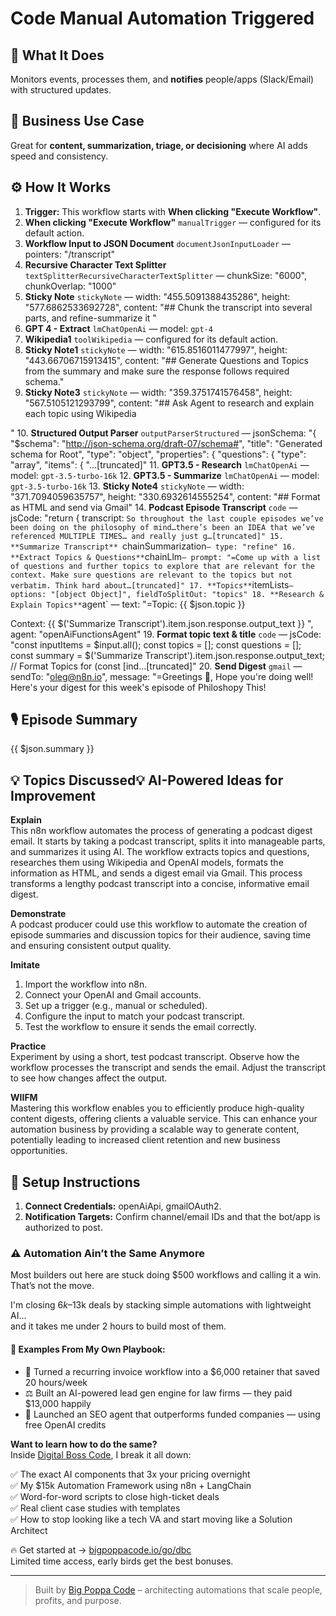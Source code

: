 # Code Manual Automation Triggered
  ## 🚀 What It Does
  Monitors events, processes them, and **notifies** people/apps (Slack/Email) with structured updates.
  
  ## 💼 Business Use Case
  Great for **content, summarization, triage, or decisioning** where AI adds speed and consistency.
  
  ## ⚙️ How It Works
  1. **Trigger:** This workflow starts with **When clicking "Execute Workflow"**.
  2. **When clicking "Execute Workflow"** `manualTrigger` — configured for its default action.
3. **Workflow Input to JSON Document** `documentJsonInputLoader` — pointers: "/transcript"
4. **Recursive Character Text Splitter** `textSplitterRecursiveCharacterTextSplitter` — chunkSize: "6000", chunkOverlap: "1000"
5. **Sticky Note** `stickyNote` — width: "455.5091388435286", height: "577.6862533692728", content: "## Chunk the transcript into several parts, and refine-summarize it "
6. **GPT 4 - Extract** `lmChatOpenAi` — model: `gpt-4`
7. **Wikipedia1** `toolWikipedia` — configured for its default action.
8. **Sticky Note1** `stickyNote` — width: "615.8516011477997", height: "443.66706715913415", content: "## Generate Questions and Topics from the summary and make sure the response follows required schema."
9. **Sticky Note3** `stickyNote` — width: "359.3751741576458", height: "567.5105121293799", content: "## Ask Agent to research and explain each topic using Wikipedia

"
10. **Structured Output Parser** `outputParserStructured` — jsonSchema: "{
 "$schema": "http://json-schema.org/draft-07/schema#",
 "title": "Generated schema for Root",
 "type": "object",
 "properties": {
 "questions": {
 "type": "array",
 "items": {
 "…[truncated]"
11. **GPT3.5 - Research** `lmChatOpenAi` — model: `gpt-3.5-turbo-16k`
12. **GPT3.5 - Summarize** `lmChatOpenAi` — model: `gpt-3.5-turbo-16k`
13. **Sticky Note4** `stickyNote` — width: "371.7094059635757", height: "330.6932614555254", content: "## Format as HTML and send via Gmail"
14. **Podcast Episode Transcript** `code` — jsCode: "return { transcript: `So throughout the last couple episodes we’ve been doing on the philosophy of mind…there’s been an IDEA that we’ve referenced MULTIPLE TIMES… and really just g…[truncated]"
15. **Summarize Transcript** `chainSummarization` — type: "refine"
16. **Extract Topics & Questions** `chainLlm` — prompt: "=Come up with a list of questions and further topics to explore that are relevant for the context. Make sure questions are relevant to the topics but not verbatim. Think hard about…[truncated]"
17. **Topics** `itemLists` — options: "[object Object]", fieldToSplitOut: "topics"
18. **Research & Explain Topics** `agent` — text: "=Topic: {{ $json.topic }}

Context: {{ $('Summarize Transcript').item.json.response.output_text }}
", agent: "openAiFunctionsAgent"
19. **Format topic text & title** `code` — jsCode: "const inputItems = $input.all();
const topics = [];
const questions = [];
const summary = $('Summarize Transcript').item.json.response.output_text;
// Format Topics
for (const [ind…[truncated]"
20. **Send Digest** `gmail` — sendTo: "oleg@n8n.io", message: "=Greetings 👋,
Hope you're doing well! Here's your digest for this week's episode of Philoshopy This! 

<h2>🎙 Episode Summary</h2>
{{ $json.summary }}

<h2>💡 Topics Discussed</h2…[truncated]", options: "[object Object]"
  
  ## 💡 AI-Powered Ideas for Improvement
  **Explain**  
This n8n workflow automates the process of generating a podcast digest email. It starts by taking a podcast transcript, splits it into manageable parts, and summarizes it using AI. The workflow extracts topics and questions, researches them using Wikipedia and OpenAI models, formats the information as HTML, and sends a digest email via Gmail. This process transforms a lengthy podcast transcript into a concise, informative email digest.

**Demonstrate**  
A podcast producer could use this workflow to automate the creation of episode summaries and discussion topics for their audience, saving time and ensuring consistent output quality.

**Imitate**  
1. Import the workflow into n8n.
2. Connect your OpenAI and Gmail accounts.
3. Set up a trigger (e.g., manual or scheduled).
4. Configure the input to match your podcast transcript.
5. Test the workflow to ensure it sends the email correctly.

**Practice**  
Experiment by using a short, test podcast transcript. Observe how the workflow processes the transcript and sends the email. Adjust the transcript to see how changes affect the output.

**WIIFM**  
Mastering this workflow enables you to efficiently produce high-quality content digests, offering clients a valuable service. This can enhance your automation business by providing a scalable way to generate content, potentially leading to increased client retention and new business opportunities.
  
  ## 🔧 Setup Instructions
  1. **Connect Credentials:** openAiApi, gmailOAuth2.
2. **Notification Targets:** Confirm channel/email IDs and that the bot/app is authorized to post.
  
### ⚠️ Automation Ain’t the Same Anymore

Most builders out here are stuck doing $500 workflows and calling it a win.  
That’s not the move.  

I'm closing $6k–$13k deals by stacking simple automations with lightweight AI...  
and it takes me under 2 hours to build most of them.

#### 🧠 Examples From My Own Playbook:
- 🔁 Turned a recurring invoice workflow into a $6,000 retainer that saved 20 hours/week  
- ⚖️ Built an AI-powered lead gen engine for law firms — they paid $13,000 happily  
- 🚀 Launched an SEO agent that outperforms funded companies — using free OpenAI credits  

**Want to learn how to do the same?**  
Inside [Digital Boss Code](https://bigpoppacode.io/go/dbc), I break it all down:

✅ The exact AI components that 3x your pricing overnight  
✅ My $15k Automation Framework using n8n + LangChain  
✅ Word-for-word scripts to close high-ticket deals  
✅ Real client case studies with templates  
✅ How to stop looking like a tech VA and start moving like a Solution Architect  

🔥 Get started at → [bigpoppacode.io/go/dbc](https://bigpoppacode.io/go/dbc)  
Limited time access, early birds get the best bonuses.

---
> Built by [Big Poppa Code](https://bigpoppacode.io) – architecting automations that scale people, profits, and purpose.
  